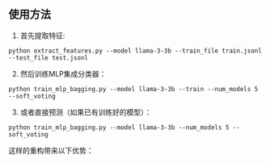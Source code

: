 ## 使用方法
1. 首先提取特征:
```
python extract_features.py --model llama-3-3b --train_file train.jsonl --test_file test.jsonl
```
2. 然后训练MLP集成分类器：
```
python train_mlp_bagging.py --model llama-3-3b --train --num_models 5 --soft_voting
```
3. 或者直接预测（如果已有训练好的模型）：
```
python train_mlp_bagging.py --model llama-3-3b --num_models 5 --soft_voting
```
这样的重构带来以下优势：